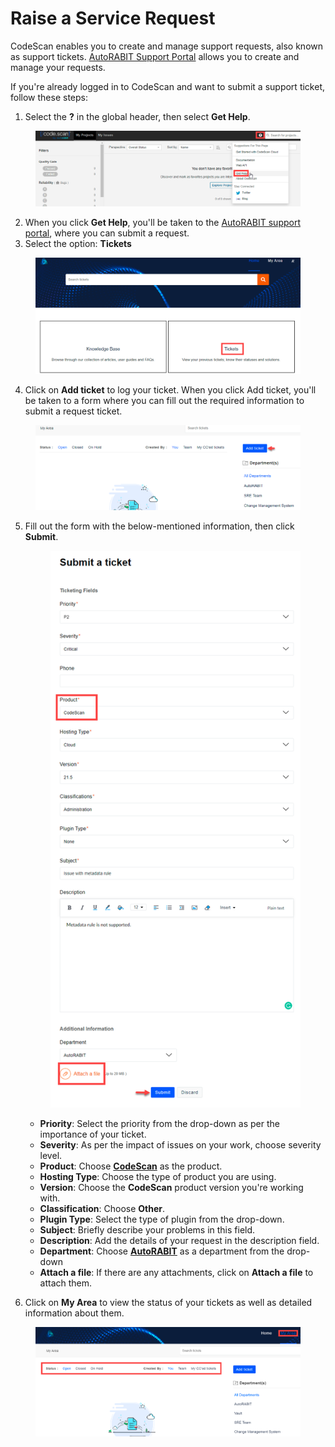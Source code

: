 # Raise a Service Request

CodeScan enables you to create and manage support requests, also known as support tickets. [AutoRABIT Support Portal](https://support.autorabit.com/portal/en/home) allows you to create and manage your requests.

If you're already logged in to CodeScan and want to submit a support ticket, follow these steps:

1. Select the **?** in the global header, then select **Get Help**.

<figure><img src="../../../.gitbook/assets/image (451).png" alt=""><figcaption></figcaption></figure>

2. When you click **Get Help**, you'll be taken to the [AutoRABIT support portal](https://support.autorabit.com/portal/en/home), where you can submit a request.
3. Select the option: **Tickets**

<figure><img src="../../../.gitbook/assets/image (452).png" alt=""><figcaption></figcaption></figure>

4. Click on **Add ticket** to log your ticket. When you click Add ticket, you'll be taken to a form where you can fill out the required information to submit a request ticket.

<figure><img src="../../../.gitbook/assets/image (453).png" alt=""><figcaption></figcaption></figure>

5.  Fill out the form with the below-mentioned information, then click **Submit**.



    <figure><img src="../../../.gitbook/assets/image (454).png" alt="" width="450"><figcaption></figcaption></figure>

    * **Priority**: Select the priority from the drop-down as per the importance of your ticket.
    * **Severity**: As per the impact of issues on your work, choose severity level.
    * **Product**: Choose [**CodeScan**](https://www.codescan.io/) as the product.
    * **Hosting Type**: Choose the type of product you are using.
    * **Version**: Choose the **CodeScan** product version you're working with.
    * **Classification**: Choose **Other**.
    * **Plugin Type**: Select the type of plugin from the drop-down.
    * **Subject**: Briefly describe your problems in this field.
    * **Description**: Add the details of your request in the description field.
    * **Department**: Choose [**AutoRABIT**](https://www.autorabit.com/) as a department from the drop-down
    * **Attach a file**:  If there are any attachments, click on **Attach a file** to attach them.
6. Click on **My Area** to view the status of your tickets as well as detailed information about them.

<figure><img src="../../../.gitbook/assets/image (455).png" alt=""><figcaption></figcaption></figure>
